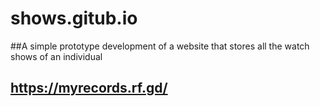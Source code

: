 # shows.gitub.io
##A simple prototype development of a website that stores all the watch shows of an individual
## https://myrecords.rf.gd/

